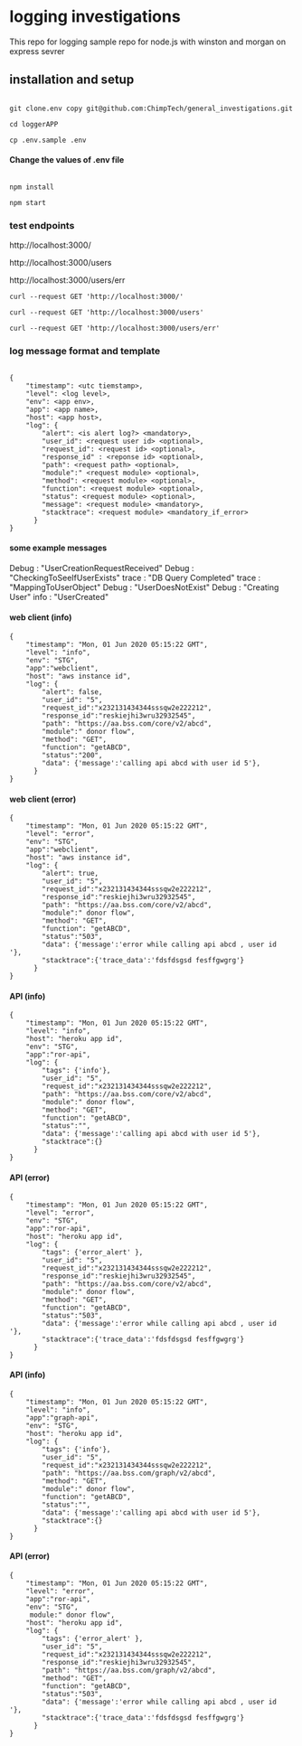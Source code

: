 # logging investigations


This repo for logging  sample repo for node.js with winston and morgan on express sevrer

## installation and setup 


```

git clone.env copy git@github.com:ChimpTech/general_investigations.git

cd loggerAPP

cp .env.sample .env

```

#### Change the values of .env file

```

npm install

npm start

```


### test endpoints  

http://localhost:3000/

http://localhost:3000/users

http://localhost:3000/users/err


```
curl --request GET 'http://localhost:3000/'

curl --request GET 'http://localhost:3000/users'

curl --request GET 'http://localhost:3000/users/err'
```

 ### log message format and template

```
                  
{
    "timestamp": <utc tiemstamp>,
    "level": <log level>,
    "env": <app env>,
    "app": <app name>,
    "host": <app host>,
    "log": { 
        "alert": <is alert log?> <mandatory>, 
        "user_id": <request user id> <optional>,
        "request_id": <request id> <optional>,
        "response_id" : <reponse id> <optional>,
        "path": <request path> <optional>,
        "module":" <request module> <optional>,
        "method": <request module> <optional>,
        "function": <request module> <optional>,
        "status": <request module> <optional>,
        "message": <request module> <mandatory>,
        "stacktrace": <request module> <mandatory_if_error>
      }
}

```

 #### some example messages
   
Debug : "UserCreationRequestReceived"
Debug : "CheckingToSeeIfUserExists"
trace : "DB Query Completed"
trace : "MappingToUserObject"
Debug : "UserDoesNotExist"
Debug : "Creating User"
info : "UserCreated"


#### web client (info)
```
{
    "timestamp": "Mon, 01 Jun 2020 05:15:22 GMT",
    "level": "info",
    "env": "STG",
    "app":"webclient",
    "host": "aws instance id",
    "log": { 
     	"alert": false, 
     	"user_id": "5",
     	"request_id":"x232131434344sssqw2e222212",
     	"response_id":"reskiejhi3wru32932545",
      	"path": "https://aa.bss.com/core/v2/abcd",
	    "module":" donor flow",
      	"method": "GET",
      	"function": "getABCD",
        "status":"200",
     	"data": {'message':'calling api abcd with user id 5'},
      }
}
```
#### web client (error)
```
{
    "timestamp": "Mon, 01 Jun 2020 05:15:22 GMT",
    "level": "error",
    "env": "STG",
    "app":"webclient",
    "host": "aws instance id",
    "log": { 
    	"alert": true, 
        "user_id": "5",
        "request_id":"x232131434344sssqw2e222212",
        "response_id":"reskiejhi3wru32932545",
        "path": "https://aa.bss.com/core/v2/abcd",
	    "module":" donor flow",
        "method": "GET",
        "function": "getABCD",
        "status":"503",
     	"data": {'message':'error while calling api abcd , user id  '},
        "stacktrace":{'trace_data':'fdsfdsgsd fesffgwgrg'}
      }
}

```

#### API (info)
```
{
    "timestamp": "Mon, 01 Jun 2020 05:15:22 GMT",
    "level": "info",
    "host": "heroku app id",
    "env": "STG",
    "app":"ror-api",
    "log": { 
     	"tags": {'info'}, 
     	"user_id": "5",
     	"request_id":"x232131434344sssqw2e222212",
      	"path": "https://aa.bss.com/core/v2/abcd",
	    "module":" donor flow",
      	"method": "GET",
      	"function": "getABCD",
        "status":"",
     	"data": {'message':'calling api abcd with user id 5'},
      	"stacktrace":{}
      }
}
```
#### API (error)
```
{
    "timestamp": "Mon, 01 Jun 2020 05:15:22 GMT",
    "level": "error",
    "env": "STG",
    "app":"ror-api",
    "host": "heroku app id",
    "log": { 
    	"tags": {'error_alert' }, 
        "user_id": "5",
        "request_id":"x232131434344sssqw2e222212",
        "response_id":"reskiejhi3wru32932545",
        "path": "https://aa.bss.com/core/v2/abcd",
        "module":" donor flow",
        "method": "GET",
        "function": "getABCD",
        "status":"503",
     	"data": {'message':'error while calling api abcd , user id  '},
        "stacktrace":{'trace_data':'fdsfdsgsd fesffgwgrg'}
      }
}
```

#### API (info)
```
{
    "timestamp": "Mon, 01 Jun 2020 05:15:22 GMT",
    "level": "info",
    "app":"graph-api",
    "env": "STG",
    "host": "heroku app id",
    "log": { 
     	"tags": {'info'}, 
     	"user_id": "5",
     	"request_id":"x232131434344sssqw2e222212",
      	"path": "https://aa.bss.com/graph/v2/abcd",
      	"method": "GET",
	    "module":" donor flow",
     	"function": "getABCD",
        "status":"",
     	"data": {'message':'calling api abcd with user id 5'},
      	"stacktrace":{}
      }
}
```
#### API (error)
```
{
    "timestamp": "Mon, 01 Jun 2020 05:15:22 GMT",
    "level": "error",
    "app":"ror-api",
    "env": "STG",
     module:" donor flow",
    "host": "heroku app id",
    "log": { 
    	"tags": {'error_alert' }, 
        "user_id": "5",
        "request_id":"x232131434344sssqw2e222212",
        "response_id":"reskiejhi3wru32932545",
        "path": "https://aa.bss.com/graph/v2/abcd",
        "method": "GET",
        "function": "getABCD",
        "status":"503",
     	"data": {'message':'error while calling api abcd , user id  '},
        "stacktrace":{'trace_data':'fdsfdsgsd fesffgwgrg'}
      }
}
```
